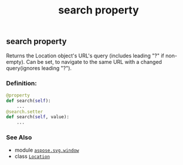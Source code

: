 ﻿---
title: search property
second_title: Aspose.SVG for Python via .NET API References
description: 
type: docs
weight: 150
url: /python-net/aspose.svg.window/location/search/
is_root: false
---

## search property


Returns the Location object's URL's query (includes leading "?" if non-empty).
Can be set, to navigate to the same URL with a changed query(ignores leading "?").
### Definition:
```python
@property
def search(self):
    ...
@search.setter
def search(self, value):
    ...
```

### See Also
* module [`aspose.svg.window`](../../)
* class [`Location`](/svg/python-net/aspose.svg.window/location)
